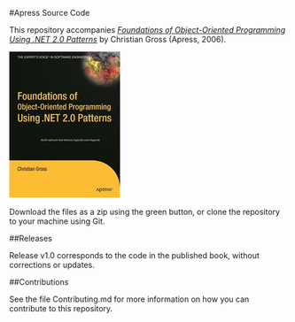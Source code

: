 #Apress Source Code

This repository accompanies [*Foundations of Object-Oriented Programming Using .NET 2.0 Patterns*](http://www.apress.com/9781590595404) by Christian Gross (Apress, 2006).

![Cover image](9781590595404.jpg)

Download the files as a zip using the green button, or clone the repository to your machine using Git.

##Releases

Release v1.0 corresponds to the code in the published book, without corrections or updates.

##Contributions

See the file Contributing.md for more information on how you can contribute to this repository.
